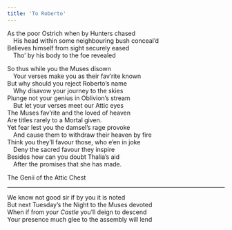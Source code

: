 ```yaml
---
title: 'To Roberto'
---
```


As the poor Ostrich when by Hunters chased  
&emsp;His head within some neighbouring bush conceal’d  
Believes himself from sight securely eased  
&emsp;Tho’ by his body to the foe revealed  
  
So thus while you the Muses disown  
&emsp;Your verses make you as their fav’rite known  
But why should you reject Roberto’s name  
&emsp;Why disavow your journey to the skies  
Plunge not your genius in Oblivion’s stream  
&emsp;But let your verses meet our Attic eyes  
The Muses fav’rite and the loved of heaven  
Are titles rarely to a Mortal given.  
Yet fear lest you the damsel’s rage provoke  
&emsp;And cause them to withdraw their heaven by fire  
Think you they’ll favour those, who e’en in joke  
&emsp;Deny the sacred favour they inspire  
Besides how can you doubt Thalia’s aid  
&emsp;After the promises that she has made.  
  
The Genii of the Attic Chest  

---

We know not good sir if by you it is noted  
But next Tuesday’s the Night to the Muses devoted  
When if from *your Castle* you’ll deign to descend  
Your presence much glee to the assembly will lend